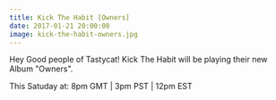 ```yaml
---
title: Kick The Habit [Owners]
date: 2017-01-21 20:00:00
image: kick-the-habit-owners.jpg
---
```

Hey Good people of Tastycat! Kick The Habit will be playing their new Album "Owners".

This Satuday at: 8pm GMT | 3pm PST | 12pm EST

